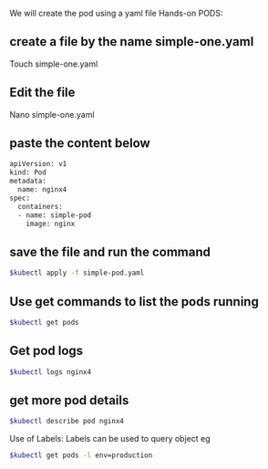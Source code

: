 We will create the pod using a yaml file
Hands-on PODS:

## create a file by the name simple-one.yaml
Touch simple-one.yaml

## Edit the file
Nano simple-one.yaml 

## paste the content below
```sh
apiVersion: v1
kind: Pod
metadata:
  name: nginx4
spec:
  containers:
  - name: simple-pod
    image: nginx
```

## save the file and run the command 
```sh
$kubectl apply -f simple-pod.yaml
```

## Use get commands to list the pods running
```sh
$kubectl get pods
```

## Get pod logs
```sh
$kubectl logs nginx4
```

## get more pod details
```sh
$kubectl describe pod nginx4
```

Use of Labels:
Labels can be used to query object eg

```sh
$kubectl get pods -l env=production
```

